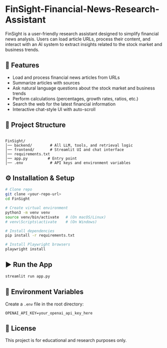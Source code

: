 # FinSight-Financial-News-Research-Assistant

FinSight is a user-friendly research assistant designed to simplify financial news analysis. Users can load article URLs, process their content, and interact with an AI system to extract insights related to the stock market and business trends.

## 🚀 Features
- Load and process financial news articles from URLs  
- Summarize articles with sources  
- Ask natural language questions about the stock market and business trends  
- Perform calculations (percentages, growth rates, ratios, etc.)  
- Search the web for the latest financial information  
- Interactive chat-style UI with auto-scroll  

## 📂 Project Structure
```

FinSight/
│── backend/        # All LLM, tools, and retrieval logic
│── frontend/       # Streamlit UI and chat interface
│── requirements.txt
│── app.py         # Entry point
│── .env            # API keys and environment variables

````

## ⚙️ Installation & Setup
```bash
# Clone repo
git clone <your-repo-url>
cd FinSight

# Create virtual environment
python3 -m venv venv
source venv/bin/activate   # (On macOS/Linux)
# venv\Scripts\activate    # (On Windows)

# Install dependencies
pip install -r requirements.txt

# Install Playwright browsers
playwright install
````

## ▶️ Run the App

```bash
streamlit run app.py
```

## 🔑 Environment Variables

Create a `.env` file in the root directory:

```
OPENAI_API_KEY=your_openai_api_key_here
```

## 📝 License

This project is for educational and research purposes only.
